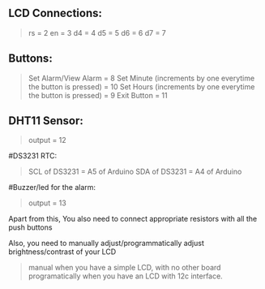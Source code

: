 ## LCD Connections:
>rs = 2
>en = 3
>d4 = 4
>d5 = 5
>d6 = 6
>d7 = 7

## Buttons:
>Set Alarm/View Alarm = 8
>Set Minute (increments by one everytime the button is pressed) = 10
>Set Hours (increments by one everytime the button is pressed) = 9
>Exit Button = 11

## DHT11 Sensor:
>output = 12

#DS3231 RTC:
>SCL of DS3231 = A5 of Arduino
>SDA of DS3231 = A4 of Arduino

#Buzzer/led for the alarm:
>output = 13






Apart from this, 
You also need to connect appropriate resistors
with all the push buttons

Also,
you need to manually adjust/programmatically adjust brightness/contrast of your LCD
>manual when you have a simple LCD, with no other board
>programatically when you have an LCD with 12c interface.